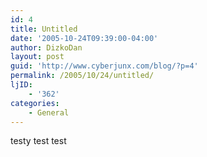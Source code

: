 ```yaml
---
id: 4
title: Untitled
date: '2005-10-24T09:39:00-04:00'
author: DizkoDan
layout: post
guid: 'http://www.cyberjunx.com/blog/?p=4'
permalink: /2005/10/24/untitled/
ljID:
    - '362'
categories:
    - General
---
```


testy test test